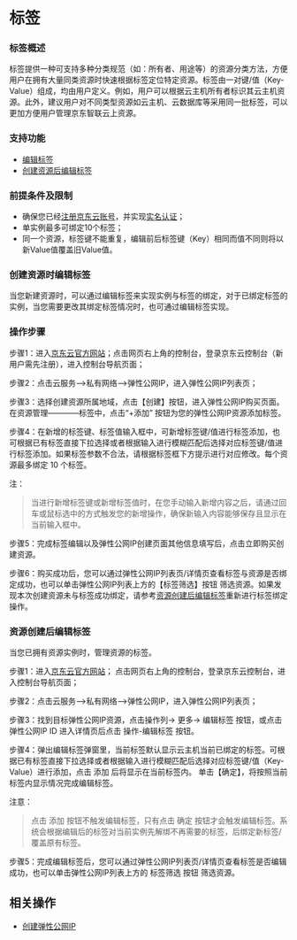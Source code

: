 # 标签
### 标签概述
标签提供一种可支持多种分类规范（如：所有者、用途等）的资源分类方法，方便用户在拥有大量同类资源时快速根据标签定位特定资源。标签由一对键/值（Key-Value）组成，均由用户定义。例如，用户可以根据云主机所有者标识其云主机资源。此外，建议用户对不同类型资源如云主机、云数据库等采用同一批标签，可以更加方便用户管理京东智联云上资源。

### 支持功能
- [编辑标签](tag-management#user-content-1)
- [创建资源后编辑标签](tag-management#user-content-2)

### 前提条件及限制
- 确保您已经[注册京东云账号](https://user.jdcloud.com/register?returnUrl=https%3A%2F%2Fwww.jdcloud.com%2F)，并实现[实名认证](https://docs.jdcloud.com/cn/real-name-verification/introduction)；
- 单实例最多可绑定10个标签；
- 同一个资源，标签键不能重复，编辑前后标签键（Key）相同而值不同则将以新Value值覆盖旧Value值。

<div id="user-content-1"></div>

### 创建资源时编辑标签
当您新建资源时，可以通过编辑标签来实现实例与标签的绑定，对于已绑定标签的实例，当您需要更改其绑定标签情况时，也可通过编辑标签实现。

### 操作步骤
步骤1：进入[京东云官方网站](https://www.jdcloud.com/cn/)；点击网页右上角的控制台，登录京东云控制台（新用户需先注册），进入控制台导航页面；

步骤2：点击云服务-->私有网络-->弹性公网IP，进入弹性公网IP列表页；

步骤3：选择创建资源所属地域，点击【创建】按钮，进入弹性公网IP购买页面。在资源管理————标签中，点击“+添加” 按钮为您的弹性公网IP资源添加标签。

步骤4：在新增的标签键、标签值输入框中，可新增标签键/值进行标签添加，也可根据已有标签直接下拉选择或者根据输入进行模糊匹配后选择对应标签键/值进行标签添加。如果标签参数不合法，请根据标签框下方提示进行对应修改。每个资源最多绑定 10 个标签。

注：
> 当进行新增标签键或新增标签值时，在您手动输入新增内容之后，请通过回车或鼠标选中的方式触发您的新增操作，确保新输入内容能够保存且显示在当前输入框中。

步骤5：完成标签编辑以及弹性公网IP创建页面其他信息填写后，点击立即购买创建资源。

步骤6：购买成功后，您可以通过弹性公网IP列表页/详情页查看标签与资源是否绑定成功，也可以单击弹性公网IP列表上方的【标签筛选】按钮 筛选资源。如果发现本次创建资源未与标签成功绑定，请参考[资源创建后编辑标签](tag-management#user-content-2)重新进行标签绑定操作。

<div id="user-content-2"></div>

### 资源创建后编辑标签
当您已拥有资源实例时，管理资源的标签。

步骤1：进入[京东云官方网站](https://www.jdcloud.com/)； 点击网页右上角的控制台，登录京东云控制台，进入控制台导航页面；

步骤2：点击云服务-->私有网络-->弹性公网IP，进入弹性公网IP列表页；

步骤3：找到目标弹性公网IP资源，点击操作列-> 更多-> 编辑标签 按钮，或点击弹性公网IP ID 进入详情页后点击 操作-编辑标签 按钮。

步骤4：弹出编辑标签弹窗里，当前标签默认显示云主机当前已绑定的标签。可根据已有标签直接下拉选择或者根据输入进行模糊匹配后选择对应标签键/值（Key-Value）进行添加，点击 添加 后将显示在当前标签内。
单击【确定】，将按照当前标签内显示情况完成编辑标签。

注意：
> 点击 添加 按钮不触发编辑标签，只有点击 确定 按钮才会触发编辑标签。系统会根据编辑后的标签对当前实例先解绑不再需要的标签，后绑定新标签/覆盖原有标签。

步骤5：完成编辑标签后，您可以通过弹性公网IP列表页/详情页查看标签是否编辑成功，也可以单击弹性公网IP列表上方的 标签筛选 按钮 筛选资源。

## 相关操作
- [创建弹性公网IP](Create-Elastic-IP.md)
